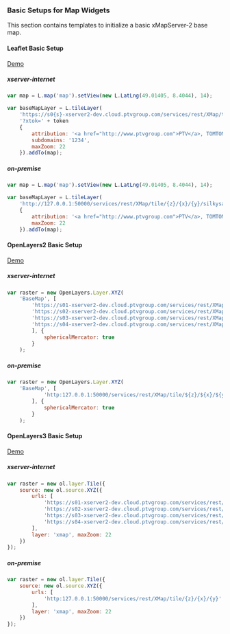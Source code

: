 ### Basic Setups for Map Widgets

This section contains templates to initialize a basic xMapServer-2 base map.

#### Leaflet Basic Setup

[Demo](http://ptv-logistics.github.io/xserverjs/boilerplate/Leaflet.1.0.html)

##### xserver-internet

```javascript
var map = L.map('map').setView(new L.LatLng(49.01405, 8.4044), 14);

var baseMapLayer = L.tileLayer(
    'https://s0{s}-xserver2-dev.cloud.ptvgroup.com/services/rest/XMap/tile/{z}/{x}/{y}/silkysand' +
    '?xtok=' + token
	{
        attribution: '<a href="http://www.ptvgroup.com">PTV</a>, TOMTOM',
        subdomains: '1234',
        maxZoom: 22
    }).addTo(map);
```

##### on-premise

```javascript
var map = L.map('map').setView(new L.LatLng(49.01405, 8.4044), 14);

var baseMapLayer = L.tileLayer(
    'http://127.0.0.1:50000/services/rest/XMap/tile/{z}/{x}/{y}/silkysand',
	{
        attribution: '<a href="http://www.ptvgroup.com">PTV</a>, TOMTOM',
        maxZoom: 22
    }).addTo(map);
```

#### OpenLayers2 Basic Setup

[Demo](http://ptv-logistics.github.io/xserverjs/boilerplate/OpenLayers2.html)

##### xserver-internet

```javascript
var raster = new OpenLayers.Layer.XYZ(
    'BaseMap', [
        'https://s01-xserver2-dev.cloud.ptvgroup.com/services/rest/XMap/tile/${z}/${x}/${y}?xtok=' + token,
        'https://s02-xserver2-dev.cloud.ptvgroup.com/services/rest/XMap/tile/${z}/${x}/${y}?xtok=' + token,
        'https://s03-xserver2-dev.cloud.ptvgroup.com/services/rest/XMap/tile/${z}/${x}/${y}?xtok=' + token,
        'https://s04-xserver2-dev.cloud.ptvgroup.com/services/rest/XMap/tile/${z}/${x}/${y}?xtok=' + token
        ], {
            sphericalMercator: true
        }
    );
```

##### on-premise

```javascript
var raster = new OpenLayers.Layer.XYZ(
    'BaseMap', [
            'http:127.0.0.1:50000/services/rest/XMap/tile/${z}/${x}/${y}'
        ], {
            sphericalMercator: true
        }
    );
```

#### OpenLayers3 Basic Setup

[Demo](http://ptv-logistics.github.io/xserverjs/boilerplate/OpenLayers3.html)

##### xserver-internet

```javascript
var raster = new ol.layer.Tile({
    source: new ol.source.XYZ({
        urls: [
            'https://s01-xserver2-dev.cloud.ptvgroup.com/services/rest/XMap/tile/{z}/{x}/{y}?xtok=' + token,
            'https://s02-xserver2-dev.cloud.ptvgroup.com/services/rest/XMap/tile/{z}/{x}/{y}?xtok=' + token,
            'https://s03-xserver2-dev.cloud.ptvgroup.com/services/rest/XMap/tile/{z}/{x}/{y}?xtok=' + token,
            'https://s04-xserver2-dev.cloud.ptvgroup.com/services/rest/XMap/tile/{z}/{x}/{y}?xtok=' + token
        ],
        layer: 'xmap', maxZoom: 22
    })
});
```

##### on-premise

```javascript
var raster = new ol.layer.Tile({
    source: new ol.source.XYZ({
        urls: [
            'http:127.0.0.1:50000/services/rest/XMap/tile/{z}/{x}/{y}'
        ],
        layer: 'xmap', maxZoom: 22
    })
});
```
